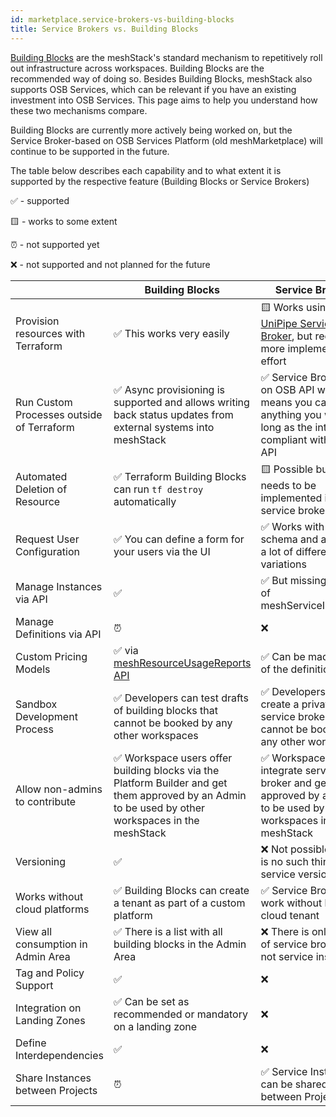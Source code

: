 ```yaml
---
id: marketplace.service-brokers-vs-building-blocks
title: Service Brokers vs. Building Blocks
---
```


[Building Blocks](administration.building-blocks.md) are the meshStack's standard mechanism to repetitively roll out infrastructure
across workspaces. Building Blocks are the recommended way of doing so. Besides Building Blocks, meshStack also supports OSB Services, which can be relevant if you have an existing investment into OSB Services. This page aims to help you understand how these two mechanisms compare.

Building Blocks are currently more actively being worked on, but the Service Broker-based on OSB Services Platform (old meshMarketplace)
will continue to be supported in the future.

The table below describes each capability and to what extent it is supported by the respective feature (Building Blocks or Service Brokers)

✅ - supported

🟨 - works to some extent

⏰ - not supported yet

❌ - not supported and not planned for the future

|                                           | Building Blocks                                                                   | Service Brokers                                                                                                                       |
|-------------------------------------------|-----------------------------------------------------------------------------------|---------------------------------------------------------------------------------------------------------------------------------------|
| Provision resources with Terraform        | ✅ This works very easily                                                          | 🟨 Works using [UniPipe Service Broker](https://github.com/meshcloud/unipipe-service-broker), but requires more implementation effort |
| Run Custom Processes outside of Terraform | ✅ Async provisioning is supported and allows writing back status updates from external systems into meshStack                                                                                 | ✅ Service Brokers run on OSB API which means you can build anything you want as long as the interface is compliant with OSB API       |
| Automated Deletion of Resource            | ✅ Terraform Building Blocks can run `tf destroy` automatically                    | 🟨 Possible but logic needs to be implemented in the service broker                                                                   |
| Request User Configuration                | ✅ You can define a form for your users via the UI                           | ✅ Works with JSON schema and allows for a lot of different variations                                                                 |
| Manage Instances via API                  | ✅                                                                                 | ✅ But missing deletion of meshServiceInstances                                                                                        |
| Manage Definitions via API                | ⏰                                                                                 | ❌                                                                                                                                     |
| Custom Pricing Models                     | ✅ via [meshResourceUsageReports API](https://docs.meshcloud.io/billing-api/index.html#_put_meshresourceusagereports)                                                                                | ✅ Can be made part of the definition                                                                                          |
| Sandbox Development Process               | ✅ Developers can test drafts of building blocks that cannot be booked by any other workspaces | ✅ Developers can create a private service broker that cannot be booked by any other workspaces                                        |
| Allow non-admins to contribute            | ✅ Workspace users offer building blocks via the Platform Builder and get them approved by an Admin to be used by other workspaces in the meshStack                              | ✅ Workspace users integrate service broker and get it approved by an Admin to be used by other workspaces in the meshStack         |
| Versioning                                | ✅                                   | ❌ Not possible. There is no such thing as service versions                                                                            |
| Works without cloud platforms             | ✅ Building Blocks can create a tenant as part of a custom platform                                 | ✅ Service Brokers work without having a cloud tenant                                                                                  |
| View all consumption in Admin Area        | ✅ There is a list with all building blocks in the Admin Area                      | ❌ There is only a list of service brokers but not service instances                                                                   |
| Tag and Policy Support                    | ✅                                                                                  | ❌                                                                                                                                     |
| Integration on Landing Zones              | ✅ Can be set as recommended or mandatory on a landing zone                        | ❌                                                                                                           |
| Define Interdependencies                  | ✅                                                                                 | ❌                                                                                                                                     |
| Share Instances between Projects          | ⏰                                                                                 | ✅ Service Instances can be shared between Projects                                                                                |

